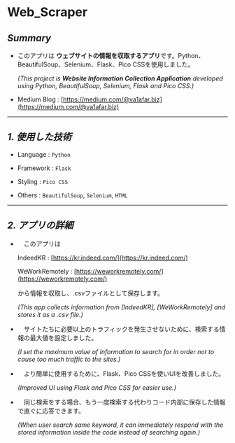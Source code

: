 # Web_Scraper

## **_Summary_**

-   このアプリは **ウェブサイトの情報を収取するアプリ**です。Python、BeautifulSoup、Selenium、Flask、Pico CSSを使用しました。

    _(This project is **Website Information Collection Application** developed using Python, BeautifulSoup, Selenium, Flask and Pico CSS.)_

-   Medium Blog : [https://medium.com/@va1afar.biz](https://medium.com/@va1afar.biz)

---

## _1. 使用した技術_

-   Language : `Python`

-   Framework : `Flask`

-   Styling : `Pico CSS`

-   Others : `BeautifulSoup`, `Selenium`, `HTML`

---

## _2. アプリの詳細_

- 　このアプリは

    IndeedKR : [https://kr.indeed.com/](https://kr.indeed.com/)

    WeWorkRemotely : [https://weworkremotely.com/](https://weworkremotely.com/)

    から情報を収取し、.csvファイルとして保存します。
    
    _(This app collects information from [IndeedKR], [WeWorkRemotely] and stores it as a .csv file.)_   

- 　サイトたちに必要以上のトラフィックを発生させないために、検索する情報の最大値を設定しました。

    _(I set the maximum value of information to search for in order not to cause too much traffic to the sites.)_

- 　より簡単に使用するために、Flask、Pico CSSを使いUIを改善しました。

    _(Improved UI using Flask and Pico CSS for easier use.)_

- 　同じ検索をする場合、もう一度検索する代わりコード内部に保存した情報で直ぐに応答できます。

     _(When user search same keyword, it can immediately respond with the stored information inside the code instead of searching again.)_
